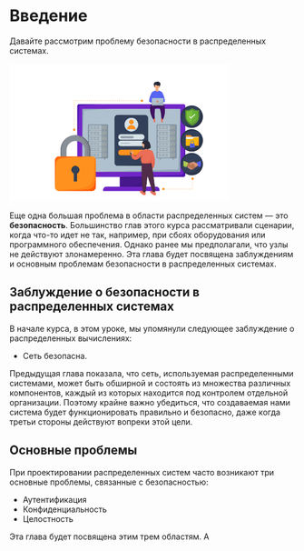 # Введение

Давайте рассмотрим проблему безопасности в распределенных системах.

![img.png](img/img.png)

Еще одна большая проблема в области распределенных систем — это **безопасность**. Большинство глав этого курса рассматривали сценарии, когда что-то идет не так, например, при сбоях оборудования или программного обеспечения. Однако ранее мы предполагали, что узлы не действуют злонамеренно. Эта глава будет посвящена заблуждениям и основным проблемам безопасности в распределенных системах.

## Заблуждение о безопасности в распределенных системах

В начале курса, в этом уроке, мы упомянули следующее заблуждение о распределенных вычислениях:

*   Сеть безопасна.

Предыдущая глава показала, что сеть, используемая распределенными системами, может быть обширной и состоять из множества различных компонентов, каждый из которых находится под контролем отдельной организации. Поэтому крайне важно убедиться, что создаваемая нами система будет функционировать правильно и безопасно, даже когда третьи стороны действуют вопреки этой цели.

## Основные проблемы

При проектировании распределенных систем часто возникают три основные проблемы, связанные с безопасностью:

*   Аутентификация
*   Конфиденциальность
*   Целостность

Эта глава будет посвящена этим трем областям.
A